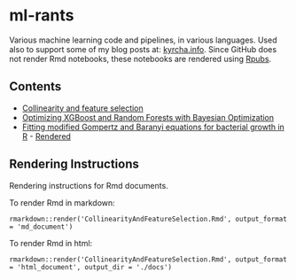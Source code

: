 # ml-rants

Various machine learning code and pipelines, in various languages. Used also to support some of my blog posts at: [kyrcha.info](http://kyrcha.info). Since GitHub does not render Rmd notebooks, these notebooks are rendered using [Rpubs](http://rpubs.com/kyrcha).

## Contents

 - [Collinearity and feature selection](https://github.com/kyrcha/ml-rants/blob/master/CollinearityAndFeatureSelection.md)
 - [Optimizing XGBoost and Random Forests with Bayesian Optimization](https://github.com/kyrcha/ml-rants/blob/master/xgboost_rbf_bayesian_opt.ipynb)
 - [Fitting modified Gompertz and Baranyi equations for bacterial growth in R](https://github.com/kyrcha/ml-rants/blob/master/gompertz-baranyi-example.Rmd) - [Rendered](http://rpubs.com/kyrcha/gompertz-baranyi-fit)

## Rendering Instructions

Rendering instructions for Rmd documents.

To render Rmd in markdown:

    rmarkdown::render('CollinearityAndFeatureSelection.Rmd', output_format = 'md_document')

To render Rmd in html:

    rmarkdown::render('CollinearityAndFeatureSelection.Rmd', output_format = 'html_document', output_dir = './docs')

